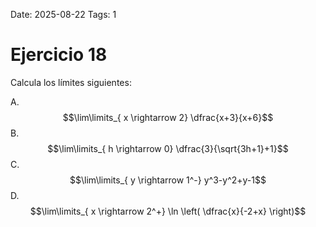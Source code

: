 Date: 2025-08-22
Tags: 1

# Ejercicio 18

 
Calcula los límites siguientes:




A.   $$\lim\limits_{ x \rightarrow  2}  \dfrac{x+3}{x+6}$$ 
B.   $$\lim\limits_{ h \rightarrow  0}  \dfrac{3}{\sqrt{3h+1}+1}$$ 
C.   $$\lim\limits_{ y \rightarrow  1^-}  y^3-y^2+y-1$$ 
D.   $$\lim\limits_{ x \rightarrow  2^+}  \ln \left( \dfrac{x}{-2+x} \right)$$ 
